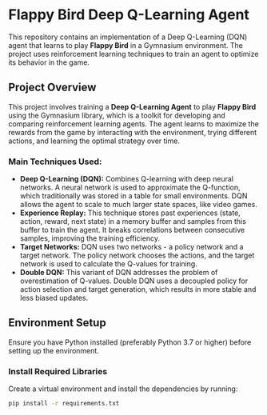 # Flappy Bird Deep Q-Learning Agent

This repository contains an implementation of a Deep Q-Learning (DQN) agent that learns to play **Flappy Bird** in a Gymnasium environment. The project uses reinforcement learning techniques to train an agent to optimize its behavior in the game.

## Project Overview

This project involves training a **Deep Q-Learning Agent** to play **Flappy Bird** using the Gymnasium library, which is a toolkit for developing and comparing reinforcement learning agents. The agent learns to maximize the rewards from the game by interacting with the environment, trying different actions, and learning the optimal strategy over time.

### Main Techniques Used:

- **Deep Q-Learning (DQN):** Combines Q-learning with deep neural networks. A neural network is used to approximate the Q-function, which traditionally was stored in a table for small environments. DQN allows the agent to scale to much larger state spaces, like video games.
- **Experience Replay:** This technique stores past experiences (state, action, reward, next state) in a memory buffer and samples from this buffer to train the agent. It breaks correlations between consecutive samples, improving the training efficiency.
- **Target Networks:** DQN uses two networks - a policy network and a target network. The policy network chooses the actions, and the target network is used to calculate the Q-values for training.
- **Double DQN:** This variant of DQN addresses the problem of overestimation of Q-values. Double DQN uses a decoupled policy for action selection and target generation, which results in more stable and less biased updates.

## Environment Setup

Ensure you have Python installed (preferably Python 3.7 or higher) before setting up the environment.

### Install Required Libraries

Create a virtual environment and install the dependencies by running:

```bash
pip install -r requirements.txt
